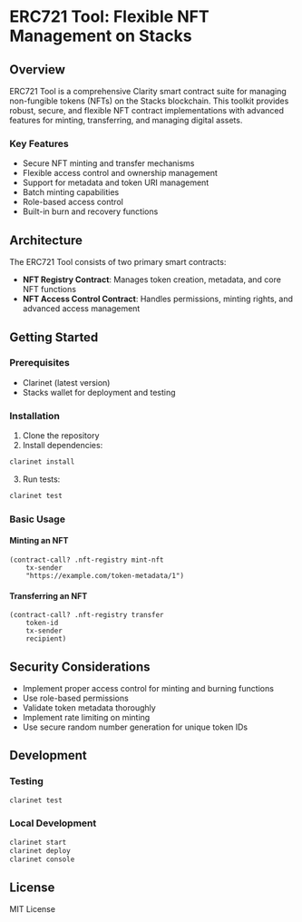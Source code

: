 # ERC721 Tool: Flexible NFT Management on Stacks

## Overview

ERC721 Tool is a comprehensive Clarity smart contract suite for managing non-fungible tokens (NFTs) on the Stacks blockchain. This toolkit provides robust, secure, and flexible NFT contract implementations with advanced features for minting, transferring, and managing digital assets.

### Key Features

- Secure NFT minting and transfer mechanisms
- Flexible access control and ownership management
- Support for metadata and token URI management
- Batch minting capabilities
- Role-based access control
- Built-in burn and recovery functions

## Architecture

The ERC721 Tool consists of two primary smart contracts:

- **NFT Registry Contract**: Manages token creation, metadata, and core NFT functions
- **NFT Access Control Contract**: Handles permissions, minting rights, and advanced access management

## Getting Started

### Prerequisites

- Clarinet (latest version)
- Stacks wallet for deployment and testing

### Installation

1. Clone the repository
2. Install dependencies:
```bash
clarinet install
```
3. Run tests:
```bash
clarinet test
```

### Basic Usage

#### Minting an NFT
```clarity
(contract-call? .nft-registry mint-nft 
    tx-sender 
    "https://example.com/token-metadata/1")
```

#### Transferring an NFT
```clarity
(contract-call? .nft-registry transfer 
    token-id 
    tx-sender 
    recipient)
```

## Security Considerations

- Implement proper access control for minting and burning functions
- Use role-based permissions
- Validate token metadata thoroughly
- Implement rate limiting on minting
- Use secure random number generation for unique token IDs

## Development

### Testing
```bash
clarinet test
```

### Local Development
```bash
clarinet start
clarinet deploy
clarinet console
```

## License

MIT License